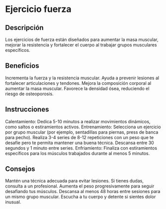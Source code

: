 # Ejercicio fuerza

## Descripción
Los ejercicios de fuerza están diseñados para aumentar la masa muscular, mejorar la resistencia y fortalecer el cuerpo al trabajar grupos musculares específicos.

## Beneficios
Incrementa la fuerza y la resistencia muscular.
Ayuda a prevenir lesiones al fortalecer articulaciones y tendones.
Mejora la composición corporal al aumentar la masa muscular.
Favorece la densidad ósea, reduciendo el riesgo de osteoporosis.

## Instrucciones
Calentamiento: Dedica 5-10 minutos a realizar movimientos dinámicos, como saltos o estiramientos activos.
Entrenamiento:
Selecciona un ejercicio por grupo muscular (por ejemplo, sentadillas para piernas, press de banca para pecho).
Realiza 3-4 series de 8-12 repeticiones con un peso que te desafíe pero te permita mantener una buena técnica.
Descansa entre 30 segundos y 1 minuto entre series.
Enfriamiento: Finaliza con estiramientos específicos para los músculos trabajados durante al menos 5 minutos.

## Consejos
Mantén una técnica adecuada para evitar lesiones. Si tienes dudas, consulta a un profesional.
Aumenta el peso progresivamente para seguir desafiando tus músculos.
Descansa al menos 48 horas entre sesiones para un mismo grupo muscular.
Escucha a tu cuerpo y detente si sientes dolor inusual.